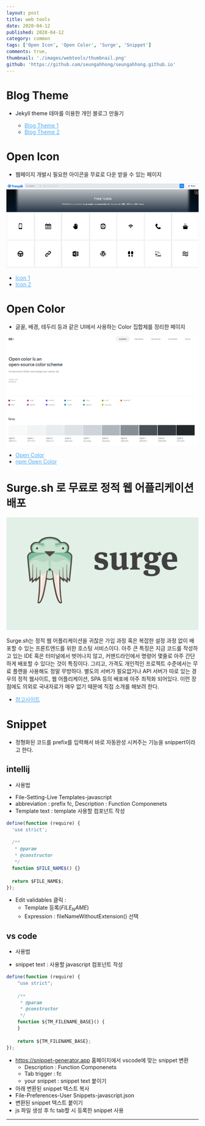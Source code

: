 ```yaml
---
layout: post
title: web tools
date: 2020-04-12
published: 2020-04-12
category: common
tags: ['Open Icon', 'Open Color', 'Surge', 'Snippet']
comments: true,
thumbnail: './images/webtools/thumbnail.png'
github: 'https://github.com/seungahhong/seungahhong.github.io'
---
```


# Blog Theme

- Jekyll theme 테마를 이용한 개인 블로그 만들기

  - <a href="https://theorydb.github.io/envops/2019/05/21/envops-blog-how-to-use-git/" target="_blank" style="font-size=30px; color: #4dabf7; text-decoration:underline;">Blog Theme 1</a>
  - <a href="https://theorydb.github.io/envops/2019/05/02/envops-blog-theme/#clean-blog-%ED%85%8C%EB%A7%88%EB%A5%BC-%EC%84%A0%ED%83%9D%ED%95%9C-%EC%9D%B4%EC%9C%A0" target="_blank" style="font-size=30px; color: #4dabf7; text-decoration:underline;">Blog Theme 2</a>

# Open Icon

- 웹페이지 개발시 필요한 아이콘을 무료로 다운 받을 수 있는 페이지

![Free Icon](./images/webtools/freeicon.png)

- <a href="https://www.freepik.com/popular-icons" target="_blank" style="font-size=30px; color: #4dabf7; text-decoration:underline;">Icon 1</a>
- <a href="https://simpleicons.org/" target="_blank" style="font-size=30px; color: #4dabf7; text-decoration:underline;">Icon 2</a>

# Open Color

- 글꼴, 배경, 테두리 등과 같은 UI에서 사용하는 Color 집합체를 정리한 페이지

![Open Color](./images/webtools/opencolor.png)

- <a href="https://yeun.github.io/open-color/" target="_blank" style="font-size=30px; color: #4dabf7; text-decoration:underline;">Open Color</a>
- <a href="https://www.npmjs.com/package/open-color" target="_blank" style="font-size=30px; color: #4dabf7; text-decoration:underline;">npm Open Color</a>

# Surge.sh 로 무료로 정적 웹 어플리케이션 배포

![surge](./images/webtools/surge.png)

Surge.sh는 정적 웹 어플리케이션을 귀찮은 가입 과정 혹은 복잡한 설정 과정 없이 배포할 수 있는 프론트엔드를 위한 호스팅 서비스이다. 아주 큰 특징은 지금 코드를 작성하고 있는 IDE 혹은 터미널에서 벗어나지 않고, 커맨드라인에서 명령어 몇줄로 아주 간단하게 배포할 수 있다는 것이 특징이다. 그리고, 가격도 개인적인 프로젝트 수준에서는 무료 플랜을 사용해도 정말 무방하다. 별도의 서버가 필요없거나 API 서버가 따로 있는 경우의 정적 웹사이트, 웹 어플리케이션, SPA 등의 배포에 아주 최적화 되어있다. 이런 장점에도 의외로 국내자료가 매우 없기 때문에 직접 소개를 해보려 한다.

- <a href="https://hudi.kr/surge-sh-%EB%A1%9C-%EB%AC%B4%EB%A3%8C%EB%A1%9C-%EC%A0%95%EC%A0%81-%EC%9B%B9-%EC%96%B4%ED%94%8C%EB%A6%AC%EC%BC%80%EC%9D%B4%EC%85%98-%EB%B0%B0%ED%8F%AC%ED%95%98%EA%B8%B0/" target="_blank" style="font-size=30px; color: #4dabf7; text-decoration:underline;">참고사이트</a>

# Snippet

- 정형화된 코드를 prefix를 입력해서 바로 자동완성 시켜주는 기능을 snippert이라고 한다.

## intellij

- 사용법

* File-Setting-Live Templates-javascript
* abbreviation : prefix fc, Description : Function Componenets
* Template text : template 사용할 컴포넌트 작성

```javascript
define(function (require) {
  'use strict';

  /**
   * @param
   * @constructor
   */
  function $FILE_NAME$() {}

  return $FILE_NAME$;
});
```

- Edit validables 클릭 :
  - Template 등록($FILE_NAME$)
  - Expression : fileNameWithoutExtension() 선택

## vs code

- 사용법

* snippet text : 사용할 javascript 컴포넌트 작성

```javascript
define(function (require) {
	"use strict";

	/**
	 * @param
	 * @constructor
	 */
	function ${TM_FILENAME_BASE}() {
	}

    return ${TM_FILENAME_BASE};
});
```

- <a href="https://snippet-generator.app/" target="_blank" style="font-size=30px; color: #4dabf7; text-decoration:underline;">https://snippet-generator.app</a> 홈페이지에서 vscode에 맞는 snippet 변환
  - Description : Function Componenets
  - Tab trigger : fc
  - your snippet : snippet text 붙이기
- 아래 변환된 snippet 텍스트 복사
- File-Preferences-User Snippets-javascript.json
- 변환된 snippet 텍스트 붙이기
- js 파일 생성 후 fc tab할 시 등록한 snippet 사용

---
